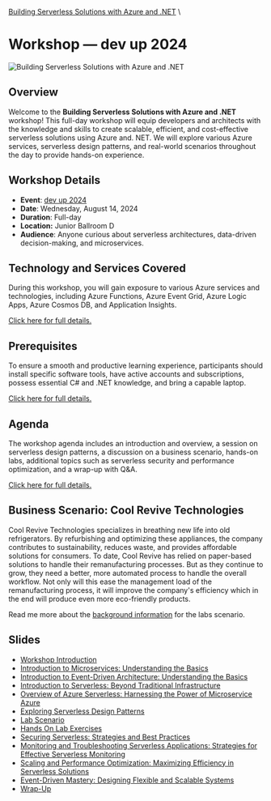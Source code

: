 [Building Serverless Solutions with Azure and .NET](../../README.md) \ 

# Workshop — dev up 2024

![Building Serverless Solutions with Azure and .NET](../../thumbnail.jpg)

## Overview

Welcome to the **Building Serverless Solutions with Azure and .NET** workshop! This full-day workshop will equip developers and architects with the knowledge and skills to create scalable, efficient, and cost-effective serverless solutions using Azure and. NET. We will explore various Azure services, serverless design patterns, and real-world scenarios throughout the day to provide hands-on experience.

## Workshop Details

- **Event**: [dev up 2024](https://www.devupconf.org/sessions/workshops)
- **Date**: Wednesday, August 14, 2024
- **Duration**: Full-day
- **Location:** Junior Ballroom D
- **Audience**: Anyone curious about serverless architectures, data-driven decision-making, and microservices.

## Technology and Services Covered

During this workshop, you will gain exposure to various Azure services and technologies, including Azure Functions, Azure Event Grid, Azure Logic Apps, Azure Cosmos DB, and Application Insights.

[Click here for full details.](technologies-and-services-covered.md) 

## Prerequisites

To ensure a smooth and productive learning experience, participants should install specific software tools, have active accounts and subscriptions, possess essential C# and .NET knowledge, and bring a capable laptop.

[Click here for full details.](prerequisites.md) 

## Agenda

The workshop agenda includes an introduction and overview, a session on serverless design patterns, a discussion on a business scenario, hands-on labs, additional topics such as serverless security and performance optimization, and a wrap-up with Q&A.

[Click here for full details.](agenda.md) 

## Business Scenario: Cool Revive Technologies

Cool Revive Technologies specializes in breathing new life into old refrigerators. By refurbishing and optimizing these appliances, the company contributes to sustainability, reduces waste, and provides affordable solutions for consumers. To date, Cool Revive has relied on paper-based solutions to handle their remanufacturing processes. But as they continue to grow, they need a better, more automated process to handle the overall workflow. Not only will this ease the management load of the remanufacturing process, it will improve the company's efficiency which in the end will produce even more eco-friendly products.

Read me more about the [background information](background-info/README.md) for the labs scenario.

## Slides

-  [Workshop Introduction](slides/00%20-%20Workshop%20Introduction.pdf)
-  [Introduction to Microservices: Understanding the Basics](slides/01%20-%20Prologue%20-%20Microservices.pdf)
-  [Introduction to Event-Driven Architecture: Understanding the Basics](slides/02%20-%20Prologue%20-%20Event-Driven%20Architecture.pdf)
-  [Introduction to Serverless: Beyond Traditional Infrastructure](slides/slides/03%20-%20Prologue%20-%20Serverless.pdf)
-  [Overview of Azure  Serverless: Harnessing the Power of Microservice Azure](slides/slides/04%20-%20Azure%20Serverless.pdf)
-  [Exploring Serverless Design Patterns](slides/06%20-%20Serverless%20Design%20Patterns.pdf)
-  [Lab Scenario](slides/07%20-%20Business%20Scenario.pdf)
-  [Hands On Lab Exercises](slides/slides/08%20-%20Hands-On%20Labs.pdf)
-  [Securing Serverless: Strategies and Best Practices](slides/09%20-%20Securing%20Serverless.pdf)
-  [Monitoring and  Troubleshooting  Serverless Applications: Strategies for Effective Serverless Monitoring](10%20-%20Monitoring%20Serverless.pdf)
-  [Scaling and Performance Optimization: Maximizing Efficiency in Serverless Solutions](slides/11%20-%20Scaling%20and%20Performance%20Optimization.pdf)
-  [Event-Driven Mastery: Designing Flexible and Scalable Systems](slides/11%20-%20Scaling%20and%20Performance%20Optimization.pdf)
-  [Wrap-Up](slides/13%20-%20Wrap-Up.pdf)

